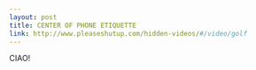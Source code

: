 ```yaml
---
layout: post
title: CENTER OF PHONE ETIQUETTE
link: http://www.pleaseshutup.com/hidden-videos/#/video/golf
---
```

CIAO!
